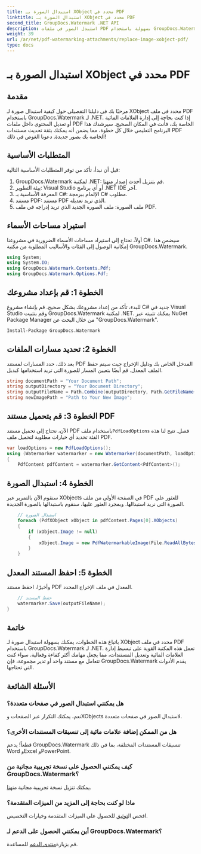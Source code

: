 ```yaml
---
title: استبدال الصورة بـ XObject محدد في PDF
linktitle: استبدال الصورة بـ XObject محدد في PDF
second_title: GroupDocs.Watermark .NET API
description: استبدل الصور في ملفات PDF بسهولة باستخدام GroupDocs.Watermark لـ .NET باستخدام هذا الدليل التفصيلي خطوة بخطوة. مثالي لإدارة محتوى PDF بكفاءة.
weight: 39
url: /ar/net/pdf-watermarking-attachments/replace-image-xobject-pdf/
type: docs
---
```

# استبدال الصورة بـ XObject محدد في PDF

## مقدمة
مرحبًا بك في دليلنا التفصيلي حول كيفية استبدال صورة لـ XObject محدد في ملف PDF باستخدام GroupDocs.Watermark لـ .NET. إذا كنت بحاجة إلى إدارة العلامات المائية أو تعديل المحتوى داخل ملفات PDF الخاصة بك، فأنت في المكان الصحيح. سيرشدك هذا البرنامج التعليمي خلال كل خطوة، مما يضمن أنه يمكنك بثقة تحديث مستندات PDF الخاصة بك بصور جديدة. دعونا الغوص في ذلك!
## المتطلبات الأساسية
قبل أن نبدأ، تأكد من توفر المتطلبات الأساسية التالية:
1.  GroupDocs.Watermark لمكتبة .NET: قم بتنزيل أحدث إصدار من[هنا](https://releases.groupdocs.com/Watermark/net/).
2. بيئة التطوير: Visual Studio أو أي برنامج .NET IDE آخر.
3. المعرفة الأساسية بـ C#: الإلمام ببرمجة C# مطلوب.
4. مستند PDF: مستند PDF الذي تريد تعديله.
5. ملف الصورة: ملف الصورة الجديد الذي تريد إدراجه في ملف PDF.

## استيراد مساحات الأسماء
أولاً، نحتاج إلى استيراد مساحات الأسماء الضرورية في مشروعنا C#. سيضمن هذا إمكانية الوصول إلى الفئات والأساليب المطلوبة من مكتبة GroupDocs.Watermark.
```csharp
using System;
using System.IO;
using GroupDocs.Watermark.Contents.Pdf;
using GroupDocs.Watermark.Options.Pdf;
```
## الخطوة 1: قم بإعداد مشروعك
للبدء، تأكد من إعداد مشروعك بشكل صحيح. قم بإنشاء مشروع C# جديد في Visual Studio وقم بتثبيت GroupDocs.Watermark لمكتبة .NET. يمكنك تثبيته عبر NuGet Package Manager من خلال البحث عن "GroupDocs.Watermark".
```sh
Install-Package GroupDocs.Watermark
```
## الخطوة 2: تحديد مسارات الملفات
بعد ذلك، حدد المسارات لمستند PDF المدخل الخاص بك ودليل الإخراج حيث سيتم حفظ الملف المعدل. قم أيضًا بتعيين المسار للصورة التي تريد استخدامها كبديل.
```csharp
string documentPath = "Your Document Path";
string outputDirectory = "Your Document Directory";
string outputFileName = Path.Combine(outputDirectory, Path.GetFileName(documentPath));
string newImagePath = "Path to Your New Image";
```
## الخطوة 3: قم بتحميل مستند PDF
 الآن، نحتاج إلى تحميل مستند PDF باستخدام ملف`PdfLoadOptions` فصل. تتيح لنا هذه الفئة تحديد أي خيارات مطلوبة لتحميل ملف PDF.
```csharp
var loadOptions = new PdfLoadOptions();
using (Watermarker watermarker = new Watermarker(documentPath, loadOptions))
{
    PdfContent pdfContent = watermarker.GetContent<PdfContent>();
```
## الخطوة 4: استبدال الصورة
سنقوم الآن بالتمرير عبر XObjects في الصفحة الأولى من ملف PDF للعثور على الصورة التي نريد استبدالها. وبمجرد العثور عليها، سنقوم باستبدالها بالصورة الجديدة.
```csharp
    // استبدال الصورة
    foreach (PdfXObject xObject in pdfContent.Pages[0].XObjects)
    {
        if (xObject.Image != null)
        {
            xObject.Image = new PdfWatermarkableImage(File.ReadAllBytes(newImagePath));
        }
    }
```
## الخطوة 5: احفظ المستند المعدل
وأخيرًا، احفظ مستند PDF المعدل في ملف الإخراج المحدد.
```csharp
    // حفظ المستند
    watermarker.Save(outputFileName);
}
```

## خاتمة
باتباع هذه الخطوات، يمكنك بسهولة استبدال صورة لـ XObject محدد في ملف PDF باستخدام GroupDocs.Watermark لـ .NET. تعمل هذه المكتبة القوية على تبسيط إدارة العلامات المائية وتعديل المستندات، مما يجعل مهامك أكثر كفاءة وفعالية. سواء كنت تتعامل مع مستند واحد أو تدير مجموعة، فإن GroupDocs.Watermark يقدم الأدوات التي تحتاجها.
## الأسئلة الشائعة
### هل يمكنني استبدال الصور في صفحات متعددة؟
نعم، يمكنك التكرار عبر الصفحات وXObjects لاستبدال الصور في صفحات متعددة.
### هل من الممكن إضافة علامات مائية إلى تنسيقات المستندات الأخرى؟
قطعاً! يدعم GroupDocs.Watermark تنسيقات المستندات المختلفة، بما في ذلك Word وExcel وPowerPoint.
### كيف يمكنني الحصول على نسخة تجريبية مجانية من GroupDocs.Watermark؟
 يمكنك تنزيل نسخة تجريبية مجانية من[هنا](https://releases.groupdocs.com/).
### ماذا لو كنت بحاجة إلى المزيد من الميزات المتقدمة؟
 افحص ال[توثيق](https://tutorials.groupdocs.com/Watermark/net/) للحصول على الميزات المتقدمة وخيارات التخصيص.
### أين يمكنني الحصول على الدعم لـ GroupDocs.Watermark؟
 قم بزيارة[منتدى الدعم](https://forum.groupdocs.com/c/watermark/19) للمساعدة.